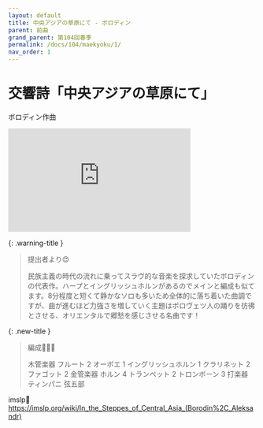 ```yaml
---
layout: default
title: 中央アジアの草原にて - ボロディン
parent: 前曲
grand_parent: 第104回春季
permalink: /docs/104/maekyoku/1/
nav_order: 1
---
```


# 交響詩「中央アジアの草原にて」

ボロディン作曲

<iframe width="370" height="210" src="https://www.youtube.com/embed/f4a4iNA5KS4?si=9414wYN5V7-4h20r" title="YouTube video player" frameborder="0" allow="accelerometer; autoplay; clipboard-write; encrypted-media; gyroscope; picture-in-picture; web-share" allowfullscreen></iframe>

{: .warning-title }
> 提出者より😍
>
> 民族主義の時代の流れに乗ってスラヴ的な音楽を探求していたボロディンの代表作。ハープとイングリッシュホルンがあるのでメインと編成も似てます。8分程度と短くて静かなソロも多いため全体的に落ち着いた曲調ですが、曲が進むほど力強さを増していく主題はポロヴェツ人の踊りを彷彿とさせる、オリエンタルで郷愁を感じさせる名曲です！

{: .new-title }
> 編成🎻🎺🥁
>
> 木管楽器
フルート 2
オーボエ 1
イングリッシュホルン 1
クラリネット 2
ファゴット 2
金管楽器
ホルン 4
トランペット 2
トロンボーン 3
打楽器
ティンパニ
弦五部

imslp🎼
<a href="https://imslp.org/wiki/In_the_Steppes_of_Central_Asia_(Borodin%2C_Aleksandr)">https://imslp.org/wiki/In_the_Steppes_of_Central_Asia_(Borodin%2C_Aleksandr)</a>
